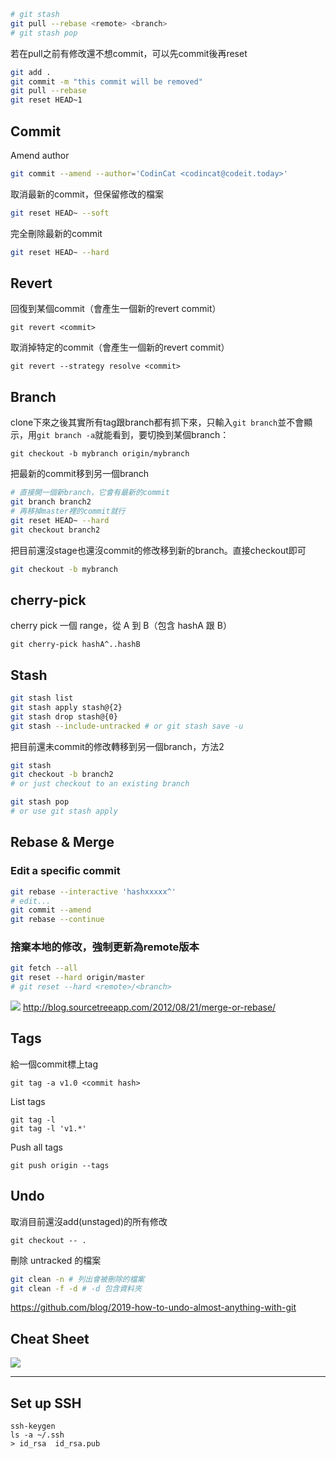 ```sh
# git stash
git pull --rebase <remote> <branch>
# git stash pop
```

若在pull之前有修改還不想commit，可以先commit後再reset

```sh
git add .
git commit -m "this commit will be removed"
git pull --rebase
git reset HEAD~1
```

## Commit

Amend author

```sh
git commit --amend --author='CodinCat <codincat@codeit.today>'
```

取消最新的commit，但保留修改的檔案
```sh
git reset HEAD~ --soft
```

完全刪除最新的commit
```sh
git reset HEAD~ --hard
```

## Revert
回復到某個commit（會產生一個新的revert commit）

```
git revert <commit>
```

取消掉特定的commit（會產生一個新的revert commit）

```
git revert --strategy resolve <commit>
```

## Branch

clone下來之後其實所有tag跟branch都有抓下來，只輸入`git branch`並不會顯示，用`git branch -a`就能看到，要切換到某個branch：
```
git checkout -b mybranch origin/mybranch
```

把最新的commit移到另一個branch

```sh
# 直接開一個新branch，它會有最新的commit
git branch branch2
# 再移掉master裡的commit就行
git reset HEAD~ --hard
git checkout branch2
```

把目前還沒stage也還沒commit的修改移到新的branch。直接checkout即可

```sh
git checkout -b mybranch
```

## cherry-pick

cherry pick 一個 range，從 A 到 B（包含 hashA 跟 B）
```
git cherry-pick hashA^..hashB
```

## Stash

```sh
git stash list
git stash apply stash@{2}
git stash drop stash@{0}
git stash --include-untracked # or git stash save -u
```

把目前還未commit的修改轉移到另一個branch，方法2

```sh
git stash
git checkout -b branch2
# or just checkout to an existing branch

git stash pop
# or use git stash apply
```

## Rebase & Merge

### Edit a specific commit

```sh
git rebase --interactive 'hashxxxxx^'
# edit...
git commit --amend
git rebase --continue
```

### 捨棄本地的修改，強制更新為remote版本

```sh
git fetch --all
git reset --hard origin/master
# git reset --hard <remote>/<branch>
```

![](http://i.imgur.com/IEAtoMD.png)
http://blog.sourcetreeapp.com/2012/08/21/merge-or-rebase/

## Tags
給一個commit標上tag
```
git tag -a v1.0 <commit hash>
```

List tags
```
git tag -l
git tag -l 'v1.*'
```

Push all tags
```
git push origin --tags
```

## Undo

取消目前還沒add(unstaged)的所有修改

```
git checkout -- .
```

刪除 untracked 的檔案

```sh
git clean -n # 列出會被刪除的檔案
git clean -f -d # -d 包含資料夾
```

https://github.com/blog/2019-how-to-undo-almost-anything-with-git

## Cheat Sheet
![](http://i.imgur.com/xBLgwXj.png)

------

## Set up SSH
```
ssh-keygen
ls -a ~/.ssh
> id_rsa  id_rsa.pub 
```
